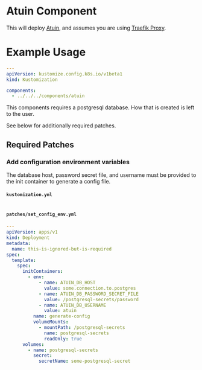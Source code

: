 # Atuin Component

This will deploy [Atuin](https://docs.atuin.sh/), and assumes you are using [Traefik Proxy](https://traefik.io/traefik).

# Example Usage

```yaml
---
apiVersion: kustomize.config.k8s.io/v1beta1
kind: Kustomization

components:
  - ../../../components/atuin
```

This components requires a postgresql database.  How that is created is left to the user.

See below for additionally required patches.

## Required Patches

### Add configuration environment variables

The database host, password secret file, and username must be provided to the init container to generate a config file.

#### `kustomization.yml`

```yaml
```

#### `patches/set_config_env.yml`

```yaml
---
apiVersion: apps/v1
kind: Deployment
metadata:
  name: this-is-ignored-but-is-required
spec:
  template:
    spec:
      initContainers:
        - env:
            - name: ATUIN_DB_HOST
              value: some.connection.to.postgres
            - name: ATUIN_DB_PASSWORD_SECRET_FILE
              value: /postgresql-secrets/password
            - name: ATUIN_DB_USERNAME
              value: atuin
          name: generate-config
          volumeMounts:
            - mountPath: /postgresql-secrets
              name: postgresql-secrets
              readOnly: true
      volumes:
        - name: postgresql-secrets
          secret:
            secretName: some-postgresql-secret
```
